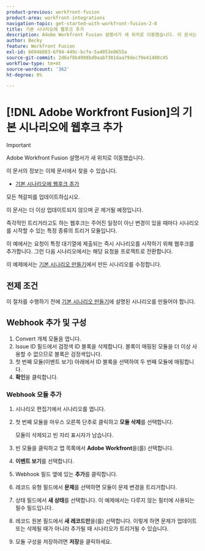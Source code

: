 ```yaml
---
product-previous: workfront-fusion
product-area: workfront-integrations
navigation-topic: get-started-with-workfront-fusion-2-0
title: 기본 시나리오에 웹후크 추가
description: Adobe Workfront Fusion 설명서가 새 위치로 이동했습니다. 이 문서는 더 이상 사용되지 않지만, 이 기능을 다루는 새 문서에 대한 링크를 포함합니다.
author: Becky
feature: Workfront Fusion
exl-id: 6694b883-6f94-449c-bcfe-5a4053e8655a
source-git-commit: 2d6af8b4988bd9aab7381daa79dec79e41408c45
workflow-type: tm+mt
source-wordcount: '362'
ht-degree: 0%

---
```


# [!DNL Adobe Workfront Fusion]의 기본 시나리오에 웹후크 추가

>[!IMPORTANT]
>
>Adobe Workfront Fusion 설명서가 새 위치로 이동했습니다.
>
>이 문서의 정보는 이제 문서에서 찾을 수 있습니다.
>
>* [기본 시나리오에 웹후크 추가](https://experienceleague.adobe.com/docs/workfront-fusion/using/build-practice-scenarios/add-a-webhook-to-basic-scenario.html)
>
>모든 책갈피를 업데이트하십시오.
>
>이 문서는 더 이상 업데이트되지 않으며 곧 제거될 예정입니다.

즉각적인 트리거라고도 하는 웹후크는 주어진 일정이 아닌 변경이 있을 때마다 시나리오를 시작할 수 있는 특정 종류의 트리거 모듈입니다.

이 예에서는 요청이 특정 대기열에 제출되는 즉시 시나리오를 시작하기 위해 웹후크를 추가합니다. 그런 다음 시나리오에서는 해당 요청을 프로젝트로 전환합니다.

이 예제에서는 [기본 시나리오 만들기](/help/quicksilver/workfront-fusion/get-started/build-practice-scenarios/create-simple-scenario.md)에서 만든 시나리오를 수정합니다.

## 전제 조건

이 절차를 수행하기 전에 [기본 시나리오 만들기](/help/quicksilver/workfront-fusion/get-started/build-practice-scenarios/create-simple-scenario.md)에 설명된 시나리오를 만들어야 합니다.

## Webhook 추가 및 구성

1. Convert 개체 모듈을 엽니다.
1. Issue ID 필드에서 검정색 ID 블록을 삭제합니다. 블록이 매핑된 모듈을 더 이상 사용할 수 없으므로 블록은 검정색입니다.
1. 첫 번째 모듈(이벤트 보기) 아래에서 ID 블록을 선택하여 두 번째 모듈에 매핑합니다.
1. **확인**&#x200B;을 클릭합니다.

### Webhook 모듈 추가

1. 시나리오 편집기에서 시나리오를 엽니다.
1. 첫 번째 모듈을 마우스 오른쪽 단추로 클릭하고 **모듈 삭제**&#x200B;를 선택합니다.

   모듈이 삭제되고 빈 자리 표시자가 남습니다.

1. 빈 모듈을 클릭하고 앱 목록에서 **Adobe Workfront**&#x200B;을(를) 선택합니다.
1. **이벤트 보기**&#x200B;를 선택합니다.
1. Webhook 필드 옆에 있는 **추가**&#x200B;를 클릭합니다.
1. 레코드 유형 필드에서 **문제**&#x200B;를 선택하면 모듈이 문제 변경을 트리거합니다.
1. 상태 필드에서 **새 상태**&#x200B;를 선택합니다. 이 예제에서는 다루지 않는 필터에 사용되는 필수 필드입니다.
1. 레코드 원본 필드에서 **새 레코드만**&#x200B;을(를) 선택합니다. 이렇게 하면 문제가 업데이트 또는 삭제될 때가 아니라 추가될 때 시나리오가 트리거될 수 있습니다.
1. 모듈 구성을 저장하려면 **저장**&#x200B;을 클릭하세요.
